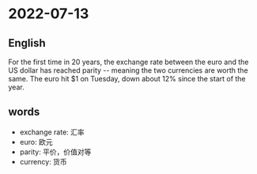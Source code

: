 # 2022-07-13


## English
For the first time in 20 years, the exchange
rate between the euro and the US dollar
has reached parity -- meaning the two
currencies are worth the same. The euro
hit $1 on Tuesday, down about 12% since 
the start of the year.

## words
* exchange rate: 汇率
* euro: 欧元
* parity: 平价，价值对等
* currency: 货币
